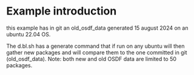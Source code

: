 # Example introduction

this example has in git an old_osdf_data generated 15 august 2024 on an ubuntu 22.04 OS.

The d.bl.sh has a generate command that if run on any ubuntu will then gather new packages and will compare them to the
one committed in git (old_osdf_data).
Note: both new and old OSDF data are limited to 50 packages.
